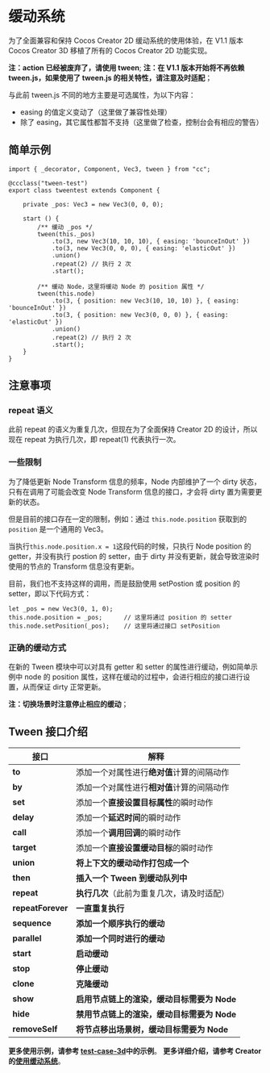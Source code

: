 # 缓动系统

为了全面兼容和保持 Cocos Creator 2D 缓动系统的使用体验，在 V1.1 版本 Cocos Creator 3D 移植了所有的 Cocos Creator 2D 功能实现。

**注：action 已经被废弃了，请使用 tween**;
**注：在 V1.1 版本开始将不再依赖 tween.js，如果使用了 tween.js 的相关特性，请注意及时适配**；

与此前 tween.js 不同的地方主要是可选属性，为以下内容：

- easing 的值定义变动了（这里做了兼容性处理）
- 除了 easing，其它属性都暂不支持（这里做了检查，控制台会有相应的警告）

## 简单示例

```
import { _decorator, Component, Vec3, tween } from "cc";

@ccclass("tween-test")
export class tweentest extends Component {

    private _pos: Vec3 = new Vec3(0, 0, 0);

    start () {
        /** 缓动 _pos */
        tween(this._pos)
            .to(3, new Vec3(10, 10, 10), { easing: 'bounceInOut' })
            .to(3, new Vec3(0, 0, 0), { easing: 'elasticOut' })
            .union()
            .repeat(2) // 执行 2 次
            .start();

        /** 缓动 Node，这里将缓动 Node 的 position 属性 */
        tween(this.node)
            .to(3, { position: new Vec3(10, 10, 10) }, { easing: 'bounceInOut' })
            .to(3, { position: new Vec3(0, 0, 0) }, { easing: 'elasticOut' })
            .union()
            .repeat(2) // 执行 2 次
            .start();
    }
}
```

## 注意事项

### repeat 语义

此前 repeat 的语义为重复几次，但现在为了全面保持 Creator 2D 的设计，所以现在 repeat 为执行几次，即 repeat(1) 代表执行一次。

### 一些限制

为了降低更新 Node Transform 信息的频率，Node 内部维护了一个 dirty 状态，只有在调用了可能会改变 Node Transform 信息的接口，才会将 dirty 置为需要更新的状态。

但是目前的接口存在一定的限制，例如：通过 `this.node.position` 获取到的 `position` 是一个通用的 Vec3。

当执行`this.node.position.x = 1`这段代码的时候，只执行 Node position 的 getter，并没有执行 postion 的 setter，由于 dirty 并没有更新，就会导致渲染时使用的节点的 Transform 信息没有更新。

目前，我们也不支持这样的调用，而是鼓励使用 setPostion 或 position 的 setter，即以下代码方式：

```
let _pos = new Vec3(0, 1, 0);
this.node.position = _pos;      // 这里将通过 position 的 setter
this.node.setPosition(_pos);    // 这里将通过接口 setPosition
```

### 正确的缓动方式

在新的 Tween 模块中可以对具有 getter 和 setter 的属性进行缓动，例如简单示例中 node 的 position 属性，这样在缓动的过程中，会进行相应的接口进行设置，从而保证 dirty 正常更新。

**注：切换场景时注意停止相应的缓动**；

## Tween 接口介绍

| 接口              | 解释                                        |
| ----------------- | ------------------------------------------- |
| **to**            | 添加一个对属性进行**绝对值**计算的间隔动作  |
| **by**            | 添加一个对属性进行**相对值**计算的间隔动作  |
| **set**           | 添加一个**直接设置目标属性**的瞬时动作      |
| **delay**         | 添加一个**延迟时间**的瞬时动作              |
| **call**          | 添加一个**调用回调**的瞬时动作              |
| **target**        | 添加一个**直接设置缓动目标**的瞬时动作      |
| **union**         | **将上下文的缓动动作打包成一个**            |
| **then**          | **插入一个 Tween 到缓动队列中**             |
| **repeat**        | **执行几次**（此前为重复几次，请及时适配）  |
| **repeatForever** | **一直重复执行**                            |
| **sequence**      | **添加一个顺序执行的缓动**                  |
| **parallel**      | **添加一个同时进行的缓动**                  |
| **start**         | **启动缓动**                                |
| **stop**          | **停止缓动**                                |
| **clone**         | **克隆缓动**                                |
| **show**          | **启用节点链上的渲染，缓动目标需要为 Node** |
| **hide**          | **禁用节点链上的渲染，缓动目标需要为 Node** |
| **removeSelf**    | **将节点移出场景树，缓动目标需要为 Node**   |

**更多使用示例，请参考 [test-case-3d](https://github.com/cocos-creator/test-cases-3d)中的示例**。
**更多详细介绍，请参考 Creator 的[使用缓动系统](https://docs.cocos.com/creator/manual/zh/scripting/tween.html)**。
